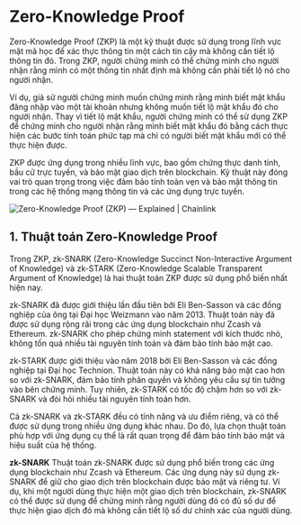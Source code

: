 
# Zero-Knowledge Proof
Zero-Knowledge Proof (ZKP) là một kỹ thuật được sử dụng trong lĩnh vực mật mã học để xác thực thông tin một cách tin cậy mà không cần tiết lộ thông tin đó. Trong ZKP, người chứng minh có thể chứng minh cho người nhận rằng mình có một thông tin nhất định mà không cần phải tiết lộ nó cho người nhận.

Ví dụ, giả sử người chứng minh muốn chứng minh rằng mình biết mật khẩu đăng nhập vào một tài khoản nhưng không muốn tiết lộ mật khẩu đó cho người nhận. Thay vì tiết lộ mật khẩu, người chứng minh có thể sử dụng ZKP để chứng minh cho người nhận rằng mình biết mật khẩu đó bằng cách thực hiện các bước tính toán phức tạp mà chỉ có người biết mật khẩu mới có thể thực hiện được.

ZKP được ứng dụng trong nhiều lĩnh vực, bao gồm chứng thực danh tính, bầu cử trực tuyến, và bảo mật giao dịch trên blockchain. Kỹ thuật này đóng vai trò quan trọng trong việc đảm bảo tính toàn vẹn và bảo mật thông tin trong các hệ thống mạng thông tin và các ứng dụng trực tuyến.

![Zero-Knowledge Proof (ZKP) — Explained | Chainlink](https://blog.chain.link/wp-content/uploads/2021/07/zero-knowledge-proof-1024x772.png)

## 1.  Thuật toán Zero-Knowledge Proof
Trong ZKP, zk-SNARK (Zero-Knowledge Succinct Non-Interactive Argument of Knowledge) và zk-STARK (Zero-Knowledge Scalable Transparent Argument of Knowledge) là hai thuật toán ZKP được sử dụng phổ biến nhất hiện nay.

zk-SNARK đã được giới thiệu lần đầu tiên bởi Eli Ben-Sasson và các đồng nghiệp của ông tại Đại học Weizmann vào năm 2013. Thuật toán này đã được sử dụng rộng rãi trong các ứng dụng blockchain như Zcash và Ethereum. zk-SNARK cho phép chứng minh statement với kích thước nhỏ, không tốn quá nhiều tài nguyên tính toán và đảm bảo tính bảo mật cao.

zk-STARK được giới thiệu vào năm 2018 bởi Eli Ben-Sasson và các đồng nghiệp tại Đại học Technion. Thuật toán này có khả năng bảo mật cao hơn so với zk-SNARK, đảm bảo tính phân quyền và không yêu cầu sự tin tưởng vào bên chứng minh. Tuy nhiên, zk-STARK có tốc độ chậm hơn so với zk-SNARK và đòi hỏi nhiều tài nguyên tính toán hơn.

Cả zk-SNARK và zk-STARK đều có tính năng và ưu điểm riêng, và có thể được sử dụng trong nhiều ứng dụng khác nhau. Do đó, lựa chọn thuật toán phù hợp với ứng dụng cụ thể là rất quan trọng để đảm bảo tính bảo mật và hiệu suất của hệ thống.

**zk-SNARK**
Thuật toán zk-SNARK được sử dụng phổ biến trong các ứng dụng blockchain như Zcash và Ethereum. Các ứng dụng này sử dụng zk-SNARK để giữ cho giao dịch trên blockchain được bảo mật và riêng tư. Ví dụ, khi một người dùng thực hiện một giao dịch trên blockchain, zk-SNARK có thể được sử dụng để chứng minh rằng người dùng đó có đủ số dư để thực hiện giao dịch đó mà không cần tiết lộ số dư chính xác của người dùng.
